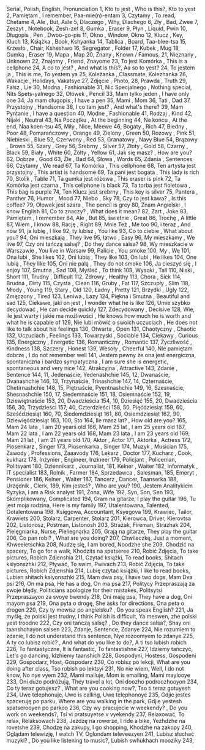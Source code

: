 Serial, Polish, English, Pronunciation
1, Kto to jest , Who is this?, Kto to yest
2, Pamiętam , I remember, Paa-mie(n)-entam
3, Czytamy , To read, Chetame
4, Ale , But, Aale
5, Dlaczego , Why, Dlachego
6, Zły , Bad, Zwee
7, Zeszyt , Notebook, Zesh-zet
8, Gumka , Eraser
9, Płyn , Liquid, Pwin
10, Długopis , Pen , Dwoo-go-pis
11, Okno , Window, Okno
12, Klucz , Key, Kluch
13, Książka , Book, Kshyanka
14, Tablica , Board, Taa-blee-tsa
15, Krzesło , Chair, Ksheshwo
16, Segregator , Folder
17, Kubek , Mug
18, Gumka , Eraser
19, Mapa , Map
20, Znany , Known / Famous, 
21, Nieznany , Unknown
22, Znajomy , Friend, Znayome
23, To jest Komórka , This is a cellphone
24, A co to jest? , And what is this?, Aa so to yest?
24, To jestem ja , This is me, To yestem ya
25, Koleżanka , Classmate, Kolezhanka
26, Wakacje , Holidays, Vakatsye
27, Zdjęcie , Photo, 
28, Prawda , Truth
29, Fałsz , Lie
30, Modna , Fashionable
31, Nic Specjalnego , Nothing special, Nits Spets-yalnego
32, Ołówek , Pencil
33, Mam tylko jeden , I have only one
34, Ja mam długopis , I have a pen
35, Mami , Mom
36, Tati , Dad
37, Przystojny , Handsome
38, I co tam jest? , And what's there?
39, Mam Pyntanie , I have a question
40, Modne , Fashionable
41, Rodzaj , Kind
42, Nijaki , Neutral
43, Na Początku , At the beginning
44, Na końcu , At the end, Naa koen-tsu
45, Miły , Nice, Meewe
46, Bogaty , Rich
47, Biedny , Poor
48, Pomarańczowy , Orange
49, Zielony , Green
50, Rozowy , Pink
51, Niebieski , Blue
52, Czerwony , Red
53, Granatowy , Navy Blue
54, Brązowy , Brown
55, Szary , Grey
56, Srebrny , Silver
57, Złoty , Gold
58, Czarny , Black
59, Biały , White
60, Żółty , Yellow
61, Jak się masz? , How are you?
62, Dobrze , Good
63, Źle , Bad
64, Słowa , Words
65, Zdania , Sentences
66, Czytamy , We read
67, Ta Komórka , This cellphone
68, Ten artysta jest przystojny , This artist is handsome 
69, Ta pani jest bogata , This lady is rich
70, Stolik , Table
71, Ta gumka jest różowa , This eraser is pink
72, Ta Komórka jest czarna , This cellphone is black
73, Ta torba jest fioletowa , This bag is purple
74, Ten Klucz jest srebrny , This key is silver
75, Pantera , Panther
76, Humor , Mood
77, Niebo , Sky
78, Czy to jest kawa? , Is this coffee?
79, Ołowek jest szara , The pencil is grey
80, Znam Angielski , I know English
81, Co to znaczy? , What does it mean?
82, Zart , Joke
83, Pamiętam , I remember
84, Ale , But
85, świetnie , Great
86, Trochę , A little
87, Wiem , I know
88, Rację , Right
89, Mnie Też , Me too
90, i teraz , And now
91, ja lubię , I like
92, ty lubisz , You like
93, Co to ciebie , What about you?
94, Oni mieszkają , They live
95, łatwo , Easy
96, My mieszkamy , We live
97, Czy oni tańczą salsę? , Do they dance salsa?
98, Wy mieszkacie w Warszawie , You live in Warsaw
99, Palicie , You smoke
100, My , We
101, Ona lubi , She likes
102, Oni lubią , They like
103, On lubi , He likes
104, One lubią , They like
105, Oni nie palą , They do not smoke
106, Ja cieszyć się , I enjoy
107, Smutna , Sad
108, Myśleć , To think
109, Wysoki , Tall
110, Niski , Short
111, Trudny , Difficult
112, Zdrowy , Healthy
113, Chora , Sick
114, Brudna , Dirty
115, Czysta , Clean
116, Gruby , Fat
117, Szczupły , Slim
118, Młody , Young
119, Stary , Old
120, Ładny , Pretty
121, Brzydki , Ugly
122, Zmęczony , Tired
123, Leniwa , Lazy
124, Piękna i Smutna , Beautiful and sad
125, Ciekawe, jaki on jest , I wonder what he is like
126, Umie szybko decydować , He can decide quickly
127, Zdecydowany , Decisive
128, Wie, ile jest warty i jakie ma możliwości , He knows how much he is worth and what he is capable of
129, Nie lubi mówić o swoich uczuciach , He does not like to talk about his feelings
130, Otwarta , Open
131, Chaotyczny , Chaotic
132, Uczuciach , Feelings
133, Towarzyski , Sociable
134, Ciekawy , Curious
135, Energiczny , Energetic
136, Romanticzny , Romantic
137, Życzliwość , Kindness
138, Szczery , Honest
139, Wesoły , Cheerful
140, Nie pamiętam dobrze , I do not remember well
141, Jestem pewny że ona jest energiczna, spontaniczna i bardzo sympatyczna , I am sure she is energetic, spontaneous and very nice
142, Atrakcyjna , Attractive
143, Zdanie , Sentence
144, 11, Jedenaście, Yedenashchie
145, 12, Dwanaście, Dvanashchie
146, 13, Trzynaście, Trinashchie
147, 14, Czternaście, Chetirnashchie
148, 15, Piętnaście, Pyentnashchie 
149, 16, Szesnaście, Shesnashchie
150, 17, Siedemnaście
151, 18, Osiemnaście
152, 19, Dziewiętnaście
153, 20, Dwadzieścia
154, 10, Dziesięć
155, 20, Dwadzieścia
156, 30, Trzydzieści
157, 40, Czterdzieści
158, 50, Pięćdziesiąt
159, 60, Sześćdziesiąt
160, 70, Siedemdziesiąt
161, 80, Osiemdziesiąt
162, 90, Dziewięćdziesiąt
163, 100, Sto
164, Ile masz lat? , How old are you?
165, Mam 24 lata , I am 20 years old
166, Mam 25 lat , I am 25 years old
167, Mam 22 lata , I am 22 years old
168, Mam 23 lata , I am 23 years old
169, Mam 21 lat , I am 21 years old
170, Aktor , Actor
171, Aktorka , Actress
172, Piosenkarz , Singer
173, Piosenkarka , Singer
174, Muzyk , Musician
175, Zawody , Professions, Zaaavody
176, Lekarz , Doctor
177, Kucharz , Cook, kukharz
178, Inżynier , Engineer, Inzineer
179, Policjant , Policeman, Politsyant
180, Dziennikarz , Journalist, 
181, Kelner , Waiter
182, Informatyk , IT specialist
183, Rolnik , Farmer
184, Sprzedawca , Salesman, 
185, Emeryt , Pensioner
186, Kelner , Waiter
187, Tancerz , Dancer, Taanserka
188, Urzędnik , Clerk, 
189, Kim jesteś? , Who are you?
190, Jestem Analitykiem Ryzyka, I am a Risk analyst
191, Żona, Wife
192, Syn, Son, Sen
193, Skomplikowany, Complicated
194, Gram na gitarze, I play the guitar
196, Tu jest moja rodzina, Here is my family
197, Utalentowana, Talented, Ootalentovana
198. Księgowa, Accountant, Ksyegova
199, Krawiec, Tailor, Krawiets
200, Stolarz, Carpenter, Stolarz
201, Kierowca, Driver, Kierovtsa
202, Listonosz, Postman, Listonosh
203, Strażak, Fireman, Strazhak
204, Pielęgniarka, Nurse, Pieliegnarka
205, Grają na gitarze, They play the guitar
206, Co pan robi? , What are you doing?
207, Chwileczkę, Just a moment, Khweeletschka
208, Nudzę się, I am bored, Noodzhe she
209, Chodzić na spacery, To go for a walk, Khodzits na spatseree
210, Robić Zdjęcia, To take pictures, Robich Zdjenshia
211, Czytać książki, To read books, Shitach ksiyonszhki
212, Pływać, To swim, Pwivach
213, Robić Zdjęcia, To take pictures, Robich Zdjenshia
214, Lubię czytać książki, I like to read books, Lubien shitach ksiyonszhki
215, Mam dwa psy, I have two dogs, Mam Dva psi
216, On ma psa, He has a dog, On ma psa
217, Politycy Przepraszają za swoje błędy, Politicians apologize for their mistakes, Politsytsi Przepraszayon za svoye bwendy
218, Oni mają psa, They have a dog, Oni mayom psa
219, Ona pyta o drogę, She asks for directions, Ona peta o drogen
220, Czy ty mowisz po angielsku? , Do you speak English?
221, Ja myślę, że polski jest trudny, I think Polish is difficult, Ya meswen, zhe polski yest troodne
222, Czy oni tańczą salsę? , Do they dance salsa?, Shay oni taanshchayon salsen
223, Zdanje, Sentence, Zdanye
224, Nie rozumiem to zdanie, I do not understand this sentence, Nye rozoomyem to zdanye
225, A ty co lubisz robić? , And what do you like to do?, A ti tso lubish robich
226, To fantastyczne, It is fantastic, To fantastishne
227, Idziemy tańczyć, Let's go dancing, Idzhiemy taanshich
228, Gospodyni, Hostess, Gospodeni
229, Gospodarz, Host, Gospodarz
230, Co robisz po lekcji, What are you doing after class, Tso robish po lektsyi
231, No nie wiem, Well, I do not know, No nye vyem
232, Mami mailuje, Mom is emailing, Mami maylooye
233, Oni dużo podróżują, They travel a lot, Oni doozho podroozhooyon
234, Co ty teraz gotujesz? , What are you cooking now?, Tso ti teraz gotuyesh
234, Uwe telephonuje, Uwe is calling, Uwe telephonoye
235, Gdjie jestes spaceruję po parku, Where are you walking in the park, Gdjie yestesh spatserooyen po parkoo
236, Czy wy pracujecie w weekendy? , Do you work on weekends?, Tsi vi pratsuyetse v vyekendy
237, Relaxować, To relax, Relaksowach
238, Jeżdżę na rowerze, I ride a bike, Yezhdzhe na rovetshe
239, Chodzę na zakupy, I go shopping, Khodzhe na zakopy
240, Oglądam telewizję, I watch TV, Oglondam televeezyen
241, Lubisz słuchać muzyki? , Do you like listening to music?, Lubish swhukhach mooziky
243, 
